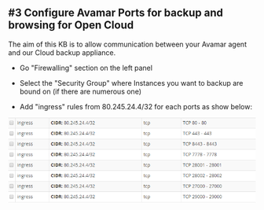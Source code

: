 ## #3 Configure Avamar Ports for backup and browsing for Open Cloud

The aim of this KB is to allow communication between your Avamar agent and our Cloud backup appliance.

* Go "Firewalling" section on the left panel

* Select the "Security Group" where Instances you want to backup are bound on (if there are numerous one)

* Add "ingress" rules from 80.245.24.4/32 for each ports as show below:

![Add rules for backup and browsing](img/ConfigureAvamarPorts.png)

